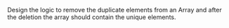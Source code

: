 Design the logic to remove the duplicate elements from an Array and after the deletion the array should contain the unique elements.
